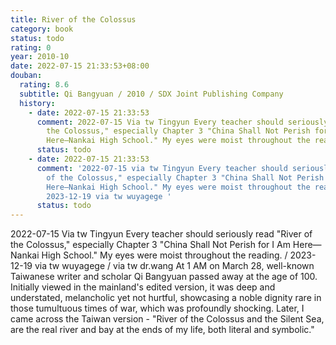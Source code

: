 ```yaml
---
title: River of the Colossus
category: book
status: todo
rating: 0
year: 2010-10
date: 2022-07-15 21:33:53+08:00
douban:
  rating: 8.6
  subtitle: Qi Bangyuan / 2010 / SDX Joint Publishing Company
  history:
    - date: 2022-07-15 21:33:53
      comment: 2022-07-15 Via tw Tingyun Every teacher should seriously read "River of
        the Colossus," especially Chapter 3 "China Shall Not Perish for I Am
        Here—Nankai High School." My eyes were moist throughout the reading.
      status: todo
    - date: 2022-07-15 21:33:53
      comment: '2022-07-15 via tw Tingyun Every teacher should seriously read "River
        of the Colossus," especially Chapter 3 "China Shall Not Perish for I Am
        Here—Nankai High School." My eyes were moist throughout the reading. /
        2023-12-19 via tw wuyagege '
      status: todo
---
```


2022-07-15 Via tw Tingyun Every teacher should seriously read "River of the Colossus," especially Chapter 3 "China Shall Not Perish for I Am Here—Nankai High School." My eyes were moist throughout the reading. / 2023-12-19 via tw wuyagege / via tw dr.wang At 1 AM on March 28, well-known Taiwanese writer and scholar Qi Bangyuan passed away at the age of 100. Initially viewed in the mainland's edited version, it was deep and understated, melancholic yet not hurtful, showcasing a noble dignity rare in those tumultuous times of war, which was profoundly shocking. Later, I came across the Taiwan version - "River of the Colossus and the Silent Sea, are the real river and bay at the ends of my life, both literal and symbolic."

